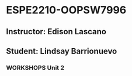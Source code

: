 # ESPE2210-OOPSW7996
## Instructor: Edison Lascano
## Student: Lindsay Barrionuevo
### WORKSHOPS Unit 2
